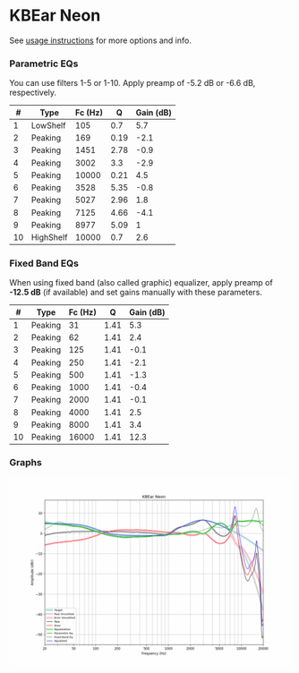 # KBEar Neon
See [usage instructions](https://github.com/jaakkopasanen/AutoEq#usage) for more options and info.

### Parametric EQs
You can use filters 1-5 or 1-10. Apply preamp of -5.2 dB or -6.6 dB, respectively.

|   # | Type      |   Fc (Hz) |    Q |   Gain (dB) |
|-----|-----------|-----------|------|-------------|
|   1 | LowShelf  |       105 | 0.7  |         5.7 |
|   2 | Peaking   |       169 | 0.19 |        -2.1 |
|   3 | Peaking   |      1451 | 2.78 |        -0.9 |
|   4 | Peaking   |      3002 | 3.3  |        -2.9 |
|   5 | Peaking   |     10000 | 0.21 |         4.5 |
|   6 | Peaking   |      3528 | 5.35 |        -0.8 |
|   7 | Peaking   |      5027 | 2.96 |         1.8 |
|   8 | Peaking   |      7125 | 4.66 |        -4.1 |
|   9 | Peaking   |      8977 | 5.09 |         1   |
|  10 | HighShelf |     10000 | 0.7  |         2.6 |

### Fixed Band EQs
When using fixed band (also called graphic) equalizer, apply preamp of **-12.5 dB** (if available) and set gains manually with these parameters.

|   # | Type    |   Fc (Hz) |    Q |   Gain (dB) |
|-----|---------|-----------|------|-------------|
|   1 | Peaking |        31 | 1.41 |         5.3 |
|   2 | Peaking |        62 | 1.41 |         2.4 |
|   3 | Peaking |       125 | 1.41 |        -0.1 |
|   4 | Peaking |       250 | 1.41 |        -2.1 |
|   5 | Peaking |       500 | 1.41 |        -1.3 |
|   6 | Peaking |      1000 | 1.41 |        -0.4 |
|   7 | Peaking |      2000 | 1.41 |        -0.1 |
|   8 | Peaking |      4000 | 1.41 |         2.5 |
|   9 | Peaking |      8000 | 1.41 |         3.4 |
|  10 | Peaking |     16000 | 1.41 |        12.3 |

### Graphs
![](./KBEar%20Neon.png)
